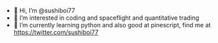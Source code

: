 - 👋 Hi, I’m @sushiboi77
- 👀 I’m interested in coding and spaceflight and quantitative trading
- 🌱 I’m currently learning python and also good at pinescript, find me at https://twitter.com/sushiboi77

<!---
sushiboi77/sushiboi77 is a ✨ special ✨ repository because its `README.md` (this file) appears on your GitHub profile.
You can click the Preview link to take a look at your changes.
--->

